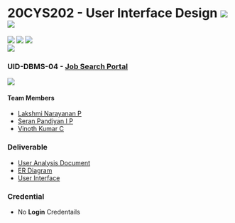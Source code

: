 # 20CYS202 - User Interface Design ![](https://img.shields.io/badge/-Completed-darkgreen) ![](https://img.shields.io/badge/-Evaluated-gold)
![](https://img.shields.io/badge/Batch-21CYS-lightgreen) ![](https://img.shields.io/badge/UG-blue) ![](https://img.shields.io/badge/Subject-UID-blue) <br/>
![](https://img.shields.io/badge/Category-Dept-blue)

### UID-DBMS-04 - [Job Search Portal](https://lakshminarayan-p.github.io/20CYS202-UID/Mini-Project)
![](https://img.shields.io/badge/Template-Template-brown)

#### Team Members
- [Lakshmi Narayanan P]()
- [Seran Pandiyan I P]()
- [Vinoth Kumar C]()

### Deliverable 
- [User Analysis Document]()
- [ER Diagram](UID-DBMS-04_ER_Diagram.pdf)
- [User Interface](UI/)

### Credential
- No **Login** Credentails 



